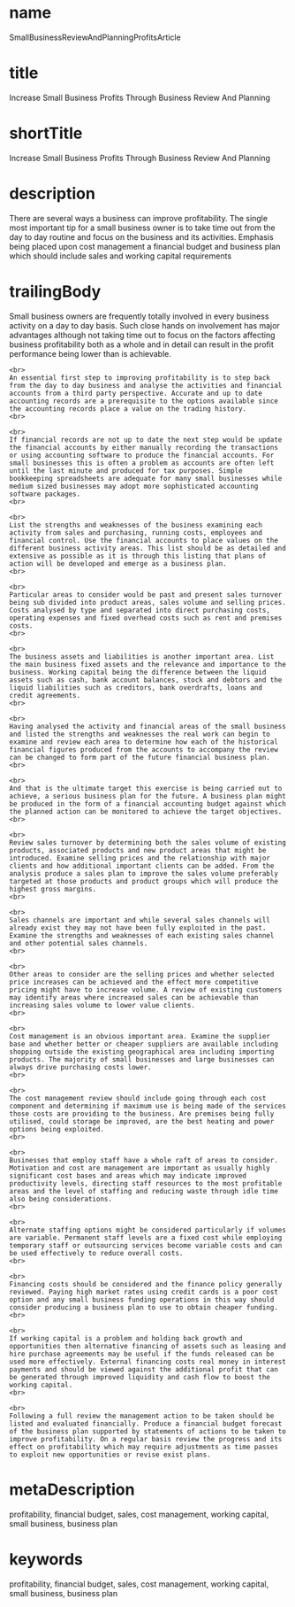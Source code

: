 # name
SmallBusinessReviewAndPlanningProfitsArticle

# title
Increase Small Business Profits Through Business Review And Planning

# shortTitle
Increase Small Business Profits Through Business Review And Planning

# description
<p>There are several ways a business can improve profitability. The single most important tip for a small business owner is to take time out from the day to day routine and focus on the business and its activities. Emphasis being placed upon cost management a financial budget and business plan which should include sales and working capital requirements</p>

# trailingBody
<p>
    Small business owners are frequently totally involved in every business activity on a day to day basis. Such close hands on involvement has major advantages although not taking time out to focus on the factors affecting business profitability both as a whole and in detail can result in the profit performance being lower than is achievable.
    <br>
     
    <br>
    An essential first step to improving profitability is to step back from the day to day business and analyse the activities and financial accounts from a third party perspective. Accurate and up to date accounting records are a prerequisite to the options available since the accounting records place a value on the trading history.
    <br>
     
    <br>
    If financial records are not up to date the next step would be update the financial accounts by either manually recording the transactions or using accounting software to produce the financial accounts. For small businesses this is often a problem as accounts are often left until the last minute and produced for tax purposes. Simple bookkeeping spreadsheets are adequate for many small businesses while medium sized businesses may adopt more sophisticated accounting software packages.
    <br>
     
    <br>
    List the strengths and weaknesses of the business examining each activity from sales and purchasing, running costs, employees and financial control. Use the financial accounts to place values on the different business activity areas. This list should be as detailed and extensive as possible as it is through this listing that plans of action will be developed and emerge as a business plan.
    <br>
     
    <br>
    Particular areas to consider would be past and present sales turnover being sub divided into product areas, sales volume and selling prices. Costs analysed by type and separated into direct purchasing costs, operating expenses and fixed overhead costs such as rent and premises costs.
    <br>
     
    <br>
    The business assets and liabilities is another important area. List the main business fixed assets and the relevance and importance to the business. Working capital being the difference between the liquid assets such as cash, bank account balances, stock and debtors and the liquid liabilities such as creditors, bank overdrafts, loans and credit agreements.
    <br>
     
    <br>
    Having analysed the activity and financial areas of the small business and listed the strengths and weaknesses the real work can begin to examine and review each area to determine how each of the historical financial figures produced from the accounts to accompany the review can be changed to form part of the future financial business plan.
    <br>
     
    <br>
    And that is the ultimate target this exercise is being carried out to achieve, a serious business plan for the future. A business plan might be produced in the form of a financial accounting budget against which the planned action can be monitored to achieve the target objectives.
    <br>
     
    <br>
    Review sales turnover by determining both the sales volume of existing products, associated products and new product areas that might be introduced. Examine selling prices and the relationship with major clients and how additional important clients can be added. From the analysis produce a sales plan to improve the sales volume preferably targeted at those products and product groups which will produce the highest gross margins.
    <br>
     
    <br>
    Sales channels are important and while several sales channels will already exist they may not have been fully exploited in the past. Examine the strengths and weaknesses of each existing sales channel and other potential sales channels.
    <br>
     
    <br>
    Other areas to consider are the selling prices and whether selected price increases can be achieved and the effect more competitive pricing might have to increase volume. A review of existing customers may identify areas where increased sales can be achievable than increasing sales volume to lower value clients.
    <br>
     
    <br>
    Cost management is an obvious important area. Examine the supplier base and whether better or cheaper suppliers are available including shopping outside the existing geographical area including importing products. The majority of small businesses and large businesses can always drive purchasing costs lower.
    <br>
     
    <br>
    The cost management review should include going through each cost component and determining if maximum use is being made of the services those costs are providing to the business. Are premises being fully utilised, could storage be improved, are the best heating and power options being exploited.
    <br>
     
    <br>
    Businesses that employ staff have a whole raft of areas to consider. Motivation and cost are management are important as usually highly significant cost bases and areas which may indicate improved productivity levels, directing staff resources to the most profitable areas and the level of staffing and reducing waste through idle time also being considerations.
    <br>
     
    <br>
    Alternate staffing options might be considered particularly if volumes are variable. Permanent staff levels are a fixed cost while employing temporary staff or outsourcing services become variable costs and can be used effectively to reduce overall costs.
    <br>
     
    <br>
    Financing costs should be considered and the finance policy generally reviewed. Paying high market rates using credit cards is a poor cost option and any small business funding operations in this way should consider producing a business plan to use to obtain cheaper funding.
    <br>
     
    <br>
    If working capital is a problem and holding back growth and opportunities then alternative financing of assets such as leasing and hire purchase agreements may be useful if the funds released can be used more effectively. External financing costs real money in interest payments and should be viewed against the additional profit that can be generated through improved liquidity and cash flow to boost the working capital.
    <br>
     
    <br>
    Following a full review the management action to be taken should be listed and evaluated financially. Produce a financial budget forecast of the business plan supported by statements of actions to be taken to improve profitability. On a regular basis review the progress and its effect on profitability which may require adjustments as time passes to exploit new opportunities or revise exist plans.
</p>


# metaDescription
profitability, financial budget, sales, cost management, working capital, small business, business plan

# keywords
profitability, financial budget, sales, cost management, working capital, small business, business plan
